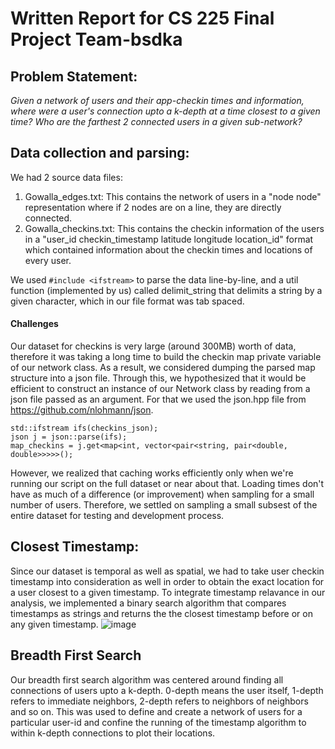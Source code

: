 # Written Report for CS 225 Final Project Team-bsdka

## Problem Statement:

*Given a network of users and their app-checkin times and information, where were a user's connection upto a k-depth at a time closest to a given time?
Who are the farthest 2 connected users in a given sub-network?*

## Data collection and parsing:

We had 2 source data files:
1. Gowalla_edges.txt: This contains the network of users in a "node node" representation where if 2 nodes are on a line, they are directly connected.
2. Gowalla_checkins.txt: This contains the checkin information of the users in a "user_id checkin_timestamp latitude longitude location_id" format
which contained information about the checkin times and locations of every user.

We used ``` #include <ifstream> ``` to parse the data line-by-line, and a util function (implemented by us) called delimit_string that delimits a string by a given
character, which in our file format was tab spaced.

#### Challenges
Our dataset for checkins is very large (around 300MB) worth of data, therefore it was taking a long time to build the checkin map private variable of our network class.
As a result, we considered dumping the parsed map structure into a json file. Through this, we hypothesized that it would be efficient to construct an instance
of our Network class by reading from a json file passed as an argument.
For that we used the json.hpp file from https://github.com/nlohmann/json.
```
std::ifstream ifs(checkins_json);
json j = json::parse(ifs);
map_checkins = j.get<map<int, vector<pair<string, pair<double, double>>>>>();
```
However, we realized that caching works efficiently only when we're running our script on the full dataset or near about that. Loading times don't have as much of a
difference (or improvement) when sampling for a small number of users.
Therefore, we settled on sampling a small subsest of the entire dataset for testing and development process.

## Closest Timestamp:

Since our dataset is temporal as well as spatial, we had to take user checkin timestamp into consideration as well in order to obtain the exact location for a user
closest to a given timestamp.
To integrate timestamp relavance in our analysis, we implemented a binary search algorithm that compares timestamps as strings and returns the the closest timestamp
before or on any given timestamp.
![image](https://user-images.githubusercontent.com/81874557/206879374-e7b5d360-cc54-4d92-b091-d3acc3a0e53a.png)

## Breadth First Search
Our breadth first search algorithm was centered around finding all connections of users upto a k-depth. 0-depth means the user itself, 1-depth refers to immediate neighbors, 2-depth refers to neighbors of neighbors and so on. This was used to define and create a network of users for a particular user-id and confine the running of the timestamp algorithm to within k-depth connections to plot their locations.






